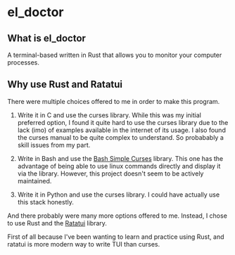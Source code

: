 # el_doctor

## What is el_doctor
A terminal-based written in Rust that allows you to monitor your computer
processes.

## Why use Rust and Ratatui
There were multiple choices offered to me in order to make this program.

1. Write it in C and use the curses library. While this was my initial preferred
option, I found it quite hard to use the curses library due to the lack (imo) of
examples available in the internet of its usage. I also found the curses manual
to be quite complex to understand. So probabably a skill issues from my part.

2. Write in Bash and use the [Bash Simple Curses](https://github.com/metal3d/bashsimplecurses)
library. This one has the advantage of being able to use linux commands directly
and display it via the library. However, this project doesn't seem to be actively
maintained.

3. Write it in Python and use the curses library. I could have actually use
this stack honestly.

And there probably were many more options offered to me. Instead, I chose to use
Rust and the [Ratatui](https://github.com/ratatui-org/ratatui) library.

First of all because I've been wanting to learn and practice using Rust, and 
ratatui is more modern way to write TUI than curses.
